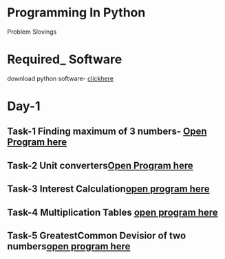 # Programming In Python
 
 Problem Slovings

# Required_ Software
download python software- [clickhere](https://www.python.org/downloads/)

# Day-1

## Task-1 Finding maximum of 3 numbers- [Open Program here](https://github.com/sreevidyachintala/Python-Programs/blob/master/largest.py)

## Task-2 Unit converters[Open Program here](https://github.com/sreevidyachintala/Python-Programs/blob/master/unitconvertor.py)

## Task-3 Interest Calculation[open program here](https://github.com/sreevidyachintala/Python-Programs/blob/master/compound.py)

## Task-4 Multiplication Tables [open program here](https://github.com/sreevidyachintala/Python-Programs/blob/master/multable.py)

## Task-5 GreatestCommon Devisior of two numbers[open program here](https://github.com/sreevidyachintala/Python-Programs/blob/master/gcd.py)
